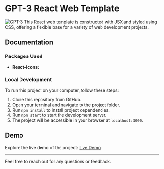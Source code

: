 # GPT-3 React Web Template
![GPT-3](https://i.imgur.com/DPIVy7t.png)
This React web template is constructed with JSX and styled using CSS, offering a flexible base for a variety of web development projects.

## Documentation

### Packages Used

- **React-icons:** 

### Local Development

To run this project on your computer, follow these steps:

1. Clone this repository from GitHub.
2. Open your terminal and navigate to the project folder.
3. Run `npm install` to install project dependencies.
4. Run `npm start` to start the development server.
5. The project will be accessible in your browser at `localhost:3000`.

## Demo

Explore the live demo of the project: [Live Demo](https://thriving-torrone-796253.netlify.app/)

---
Feel free to reach out for any questions or feedback.
